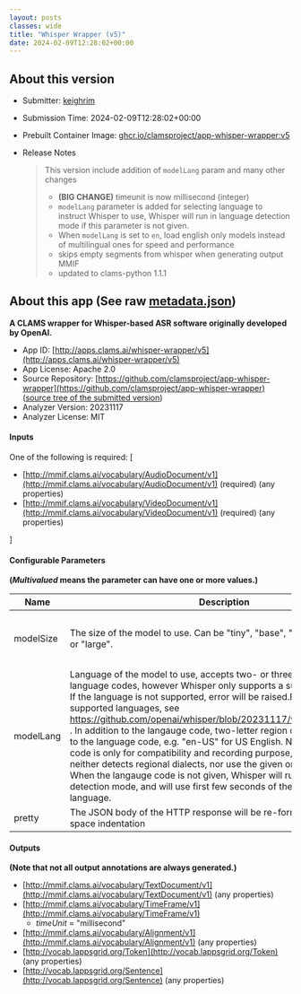 ```yaml
---
layout: posts
classes: wide
title: "Whisper Wrapper (v5)"
date: 2024-02-09T12:28:02+00:00
---
```

## About this version

* Submitter: [keighrim](https://github.com/keighrim)
* Submission Time: 2024-02-09T12:28:02+00:00
* Prebuilt Container Image: [ghcr.io/clamsproject/app-whisper-wrapper:v5](https://github.com/clamsproject/app-whisper-wrapper/pkgs/container/app-whisper-wrapper/v5)
* Release Notes

    > This version include addition of `modelLang` param and many other changes  
    > * **(BIG CHANGE)** timeunit is now millisecond (integer)  
    > * `modelLang` parameter is added for selecting language to instruct Whisper to use, Whisper will run in language detection mode if this parameter is not given.  
    > * When `modelLang` is set to `en`, load english only models instead of multilingual ones for speed and performance  
    > * skips empty segments from whisper when generating output MMIF  
    > * updated to clams-python 1.1.1

## About this app (See raw [metadata.json](metadata.json))

**A CLAMS wrapper for Whisper-based ASR software originally developed by OpenAI.**

* App ID: [http://apps.clams.ai/whisper-wrapper/v5](http://apps.clams.ai/whisper-wrapper/v5)
* App License: Apache 2.0
* Source Repository: [https://github.com/clamsproject/app-whisper-wrapper](https://github.com/clamsproject/app-whisper-wrapper) ([source tree of the submitted version](https://github.com/clamsproject/app-whisper-wrapper/tree/v5))
* Analyzer Version: 20231117
* Analyzer License: MIT


#### Inputs
One of the following is required: [
* [http://mmif.clams.ai/vocabulary/AudioDocument/v1](http://mmif.clams.ai/vocabulary/AudioDocument/v1)  (required)
(any properties)
* [http://mmif.clams.ai/vocabulary/VideoDocument/v1](http://mmif.clams.ai/vocabulary/VideoDocument/v1)  (required)
(any properties)


]


#### Configurable Parameters
**(_Multivalued_ means the parameter can have one or more values.)**

|Name|Description|Type|Multivalued|Default|Choices|
|----|-----------|----|-----------|-------|-------|
|modelSize|The size of the model to use. Can be "tiny", "base", "small", "medium", or "large".|string|N|tiny|**_`tiny`_**, `base`, `small`, `medium`, `large`|
|modelLang|Language of the model to use, accepts two- or three-letter ISO 639 language codes, however Whisper only supports a subset of languages. If the language is not supported, error will be raised.For the full list of supported languages, see https://github.com/openai/whisper/blob/20231117/whisper/tokenizer.py . In addition to the langauge code, two-letter region codes can be added to the language code, e.g. "en-US" for US English. Note that the region code is only for compatibility and recording purpose, and Whisper neither detects regional dialects, nor use the given one for transcription. When the langauge code is not given, Whisper will run in langauge detection mode, and will use first few seconds of the audio to detect the language.|string|N|||
|pretty|The JSON body of the HTTP response will be re-formatted with 2-space indentation|boolean|N|false|**_`false`_**, `true`|


#### Outputs
**(Note that not all output annotations are always generated.)**
* [http://mmif.clams.ai/vocabulary/TextDocument/v1](http://mmif.clams.ai/vocabulary/TextDocument/v1) 
(any properties)
* [http://mmif.clams.ai/vocabulary/TimeFrame/v1](http://mmif.clams.ai/vocabulary/TimeFrame/v1) 
    * _timeUnit_ = "millisecond"
* [http://mmif.clams.ai/vocabulary/Alignment/v1](http://mmif.clams.ai/vocabulary/Alignment/v1) 
(any properties)
* [http://vocab.lappsgrid.org/Token](http://vocab.lappsgrid.org/Token) 
(any properties)
* [http://vocab.lappsgrid.org/Sentence](http://vocab.lappsgrid.org/Sentence) 
(any properties)
